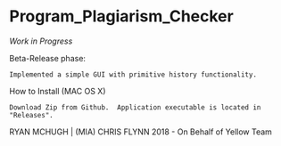 # Program_Plagiarism_Checker

*Work in Progress*

Beta-Release phase:

	Implemented a simple GUI with primitive history functionality.

How to Install (MAC OS X)

	Download Zip from Github.  Application executable is located in
	"Releases".



RYAN MCHUGH | (MIA) CHRIS FLYNN 2018 - On Behalf of Yellow Team
